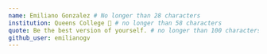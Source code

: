 ```yaml
---
name: Emiliano Gonzalez # No longer than 28 characters
institution: Queens College 🚩 # no longer than 58 characters
quote: Be the best version of yourself. # no longer than 100 characters, avoid using quotes(") to guarantee the format remains the same.
github_user: emilianogv
---
```

